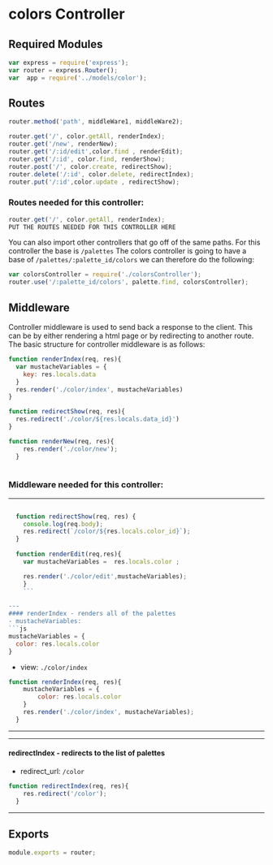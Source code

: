 # colors Controller

## Required Modules
```js
var express = require('express');
var router = express.Router();
var  app = require('../models/color');
``` 

## Routes 
```js 
router.method('path', middleWare1, middleWare2);
```
```js
router.get('/', color.getAll, renderIndex);
router.get('/new', renderNew);
router.get('/:id/edit',color.find , renderEdit);
router.get('/:id', color.find, renderShow);
router.post('/', color.create, redirectShow);
router.delete('/:id', color.delete, redirectIndex);
router.put('/:id',color.update , redirectShow);

```

### Routes needed for this controller:
```js 
router.get('/', color.getAll, renderIndex);
PUT THE ROUTES NEEDED FOR THIS CONTROLLER HERE
```
You can also import other controllers that go off of the same paths. For this controller the base is `/palettes` The colors controller is going to have a base of `/palettes/:palette_id/colors` we can therefore do the following:
```js
var colorsController = require('./colorsController');
router.use('/:palette_id/colors', palette.find, colorsController);
```

## Middleware
Controller middleware is used to send back a response to the client. This can be by either rendering a html page or by redirecting to another route. The basic structure for controller middleware is as follows:
```js
function renderIndex(req, res){
  var mustacheVariables = {
    key: res.locals.data
  }
  res.render('./color/index', mustacheVariables)
}

function redirectShow(req, res){
  res.redirect('./color/${res.locals.data_id}')
}

function renderNew(req, res){
    res.render('./color/new');
  }
  
```

### Middleware needed for this controller:

---
```js

  function redirectShow(req, res) {
    console.log(req.body);
    res.redirect(`/color/${res.locals.color_id}`);
  }
  
  function renderEdit(req,res){
    var mustacheVariables =  res.locals.color ;

    res.render('./color/edit',mustacheVariables);
    }
    ```

---
#### renderIndex - renders all of the palettes
- mustacheVariables: 
```js
mustacheVariables = {
  color: res.locals.color
}
```
- view: `./color/index`
```js
function renderIndex(req, res){
    mustacheVariables = {
        color: res.locals.color
    }
    res.render('./color/index', mustacheVariables);
  }
  ```
---




---
#### redirectIndex - redirects to the list of palettes 
- redirect_url: `/color`
```js
function redirectIndex(req, res){
    res.redirect('/color');
  }
  ```
---


## Exports
```js
module.exports = router;
```
